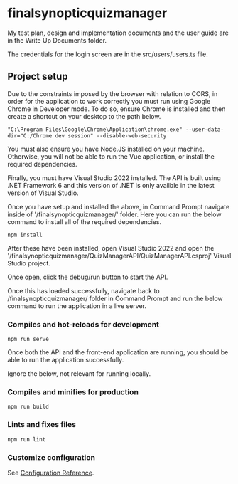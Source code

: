 # finalsynopticquizmanager

My test plan, design and implementation documents and the user guide are in the Write Up Documents folder. 

The credentials for the login screen are in the src/users/users.ts file.

## Project setup

Due to the constraints imposed by the browser with relation to CORS, in order for the application to work correctly you must run using Google Chrome in Developer mode. To do so, ensure Chrome is installed and then create a shortcut on your desktop to the path below. 

```
"C:\Program Files\Google\Chrome\Application\chrome.exe" --user-data-dir="C:/Chrome dev session" --disable-web-security
```
You must also ensure you have Node.JS installed on your machine. Otherwise, you will not be able to run the Vue application, or install the required dependencies. 

Finally, you must have Visual Studio 2022 installed. 
The API is built using .NET Framework 6 and this version of .NET is only availble in the latest version of Visual Studio. 

Once you have setup and installed the above, in Command Prompt navigate inside of '/finalsynopticquizmanager/' folder. Here you can run the below command to install all of the required dependencies. 

```
npm install
```
After these have been installed, open Visual Studio 2022 and open the '/finalsynopticquizmanager/QuizManagerAPI/QuizManagerAPI.csproj' Visual Studio project. 

Once open, click the debug/run button to start the API. 

Once this has loaded successfully, navigate back to /finalsynopticquizmanager/ folder in Command Prompt and run the below command to run the application in a live server. 

### Compiles and hot-reloads for development
```
npm run serve
```

Once both the API and the front-end application are running, you should be able to run the application successfully. 

Ignore the below, not relevant for running locally. 
### Compiles and minifies for production
```
npm run build
```

### Lints and fixes files
```
npm run lint
```

### Customize configuration
See [Configuration Reference](https://cli.vuejs.org/config/).
